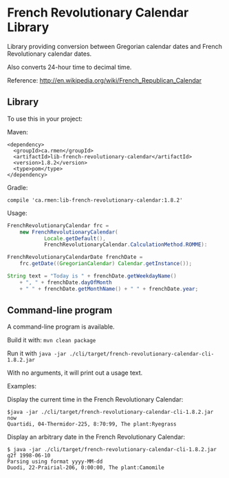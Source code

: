 French Revolutionary Calendar Library
=====================================

Library providing conversion between Gregorian calendar dates
and French Revolutionary calendar dates.

Also converts 24-hour time to decimal time.

Reference: http://en.wikipedia.org/wiki/French_Republican_Calendar

Library
-------
To use this in your project:

Maven:
```
<dependency>
  <groupId>ca.rmen</groupId>
  <artifactId>lib-french-revolutionary-calendar</artifactId>
  <version>1.8.2</version>
  <type>pom</type>
</dependency>
```

Gradle:
```
compile 'ca.rmen:lib-french-revolutionary-calendar:1.8.2'

```

Usage:
```java
FrenchRevolutionaryCalendar frc =
    new FrenchRevolutionaryCalendar(
            Locale.getDefault(),
            FrenchRevolutionaryCalendar.CalculationMethod.ROMME):

FrenchRevolutionaryCalendarDate frenchDate =
    frc.getDate((GregorianCalendar) Calendar.getInstance());

String text = "Today is " + frenchDate.getWeekdayName()
    + ", " + frenchDate.dayOfMonth
    + " " + frenchDate.getMonthName() + " " + frenchDate.year;
```

Command-line program
--------------------
A command-line program is available.

Build it with: `mvn clean package`

Run it with `java -jar ./cli/target/french-revolutionary-calendar-cli-1.8.2.jar`

With no arguments, it will print out a usage text.

Examples:

Display the current time in the French Revolutionary Calendar:
```shell
$java -jar ./cli/target/french-revolutionary-calendar-cli-1.8.2.jar now
Quartidi, 04-Thermidor-225, 8:70:99, The plant:Ryegrass
```
Display an arbitrary date in the French Revolutionary Calendar:
```
$ java -jar ./cli/target/french-revolutionary-calendar-cli-1.8.2.jar g2f 1998-06-10
Parsing using format yyyy-MM-dd
Duodi, 22-Prairial-206, 0:00:00, The plant:Camomile
```
